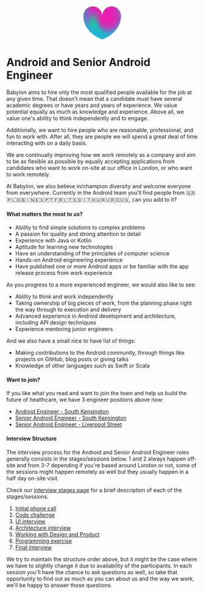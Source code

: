 <p align="center">
<img src="../../logo.png">
</p>

Android and Senior Android Engineer
==================================

Babylon aims to hire only the most qualified people available for the 
job at any given time. That doesn't mean that a candidate must have 
several academic degrees or have years and years of experience. 
We value potential equally as much as knowledge and experience. 
Above all, we value one's ability to think independently and to engage.

Additionally, we want to hire people who are reasonable, professional, 
and fun to work with. After all, they are people we will spend a great 
deal of time interacting with on a daily basis.

We are continually improving how we work remotely as a company and aim 
to be as flexible as possible by equally accepting applications from 
candidates who want to work on-site at our office in London, or who 
want to work remotely.

At Babylon, we also believe in/champion diversity and welcome everyone 
from everywhere. Currently in the Android team you'll find people from 
🇬🇷🇵🇱🇬🇧🇮🇳🇪🇸🇵🇹🇫🇷🇱🇹🇸🇩🇮🇹🇭🇺🇷🇺🇷🇴🇺🇸, can you add to it?

#### What matters the most to us?

- Ability to find simple solutions to complex problems
- A passion for quality and strong attention to detail
- Experience with Java or Kotlin
- Aptitude for learning new technologies
- Have an understanding of the principles of computer science
- Hands-on Android engineering experience
- Have published one or more Android apps or be familiar with the app 
  release process from work experience

As you progress to a more experienced engineer, we would also like to see:

- Ability to think and work independently
- Taking ownership of big pieces of work, from the planning phase right 
  the way through to execution and delivery
- Advanced experience in Android development and architecture, 
  including API design techniques
- Experience mentoring junior engineers

And we also have a small nice to have list of things: 
- Making contributions to the Android community, through things like 
  projects on GitHub, blog posts or giving talks
- Knowledge of other languages such as Swift or Scala

#### Want to join?

If you like what you read and want to join the team and help us 
build the future of healthcare, we have 3 engineer positions above now:
- [Android Engineer - South Kensington](https://jobs.lever.co/babylonhealth/209f62ff-e849-4496-9064-b4271b5fe70f)
- [Senior Android Engineer - South Kensington](https://jobs.lever.co/babylonhealth/29884d44-ff18-41b8-ac38-4ad66a59f585)
- [Senior Android Engineer - Liverpool Street](https://jobs.lever.co/babylonhealth/6ee9db78-6015-4c8e-a94a-131e52b581ef)

#### Interview Structure

The interview process for the Android and Senior Android Engineer roles
generally consists in the stages/sessions below. 1 and 2 always happen
off-site and from 3-7 depending if you're based around London or not,
some of the sessions might happen remotely as well but they usually
happen in a half day on-site visit. 

Check our [interview stages page](../interview_stages.md) for a brief 
description of each of the stages/sessions.
 
1. [Initial phone call](../interview_stages.md#initial-phone-call)
2. [Code challenge](../interview_stages.md#code-challenge)
3. [UI interview](../interview_stages.md#ui-interview)
4. [Architecture interview](../interview_stages.md#architecture-interview)
5. [Working with Design and Product](../interview_stages.md#working-with-design-and-product)
6. [Programming exercise](../interview_stages.md#programming-exercise)
7. [Final interview](../interview_stages.md#final-interview) 

We try to maintain the structure order above, but it might be the case 
where we have to slightly change it due to availability of the participants. 
In each session you'll have the chance to ask questions as well, so take
that opportunity to find out as much as you can about us and the way 
we work, we'll be happy to answer those questions.

